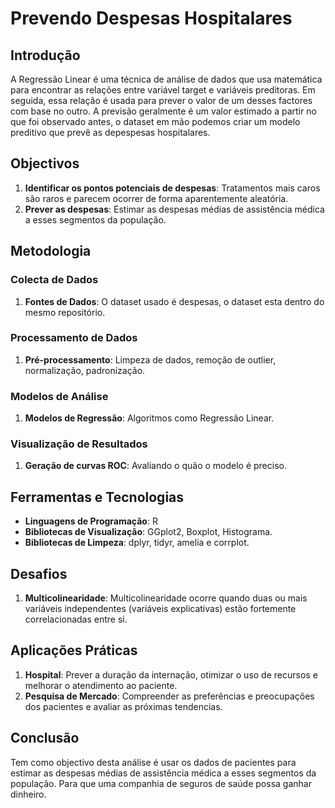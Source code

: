 # Prevendo Despesas Hospitalares

## Introdução

A Regressão Linear é uma técnica de análise de dados que usa matemática para encontrar as relações entre variável target e variáveis preditoras. Em seguida, essa relação é usada para prever o valor de um desses factores com base no outro. A previsão geralmente é um valor estimado a partir no que foi observado antes, o dataset em mão podemos criar um modelo preditivo que prevê as depespesas hospitalares.

## Objectivos

1. **Identificar os pontos potenciais de despesas**: Tratamentos mais caros são raros e parecem ocorrer de forma aparentemente aleatória.
2. **Prever as despesas**: Estimar as despesas médias de assistência médica a esses segmentos da população.


## Metodologia

### Colecta de Dados

1. **Fontes de Dados**: O dataset usado é despesas, o dataset esta dentro do mesmo repositório.

### Processamento de Dados

1. **Pré-processamento**: Limpeza de dados, remoção de outlier, normalização, padronização.


### Modelos de Análise

1. **Modelos de Regressão**: Algoritmos como Regressão Linear.

### Visualização de Resultados

1. **Geração de curvas ROC**: Avaliando o quão o modelo é preciso.

## Ferramentas e Tecnologias

- **Linguagens de Programação**: R
- **Bibliotecas de Visualização**: GGplot2, Boxplot, Histograma.
- **Bibliotecas de Limpeza**: dplyr, tidyr, amelia e corrplot.

## Desafios

1. **Multicolinearidade**: Multicolinearidade ocorre quando duas ou mais variáveis independentes (variáveis explicativas) estão fortemente correlacionadas entre si.

## Aplicações Práticas

1. **Hospital**: Prever a duração da internação, otimizar o uso de recursos e melhorar o atendimento ao paciente.
2. **Pesquisa de Mercado**: Compreender as preferências e preocupações dos pacientes e avaliar as próximas tendencias.

## Conclusão

Tem como objectivo desta análise é usar os dados de pacientes para estimar as despesas médias de assistência médica a esses segmentos da população. Para que uma companhia de seguros de saúde possa ganhar dinheiro.



